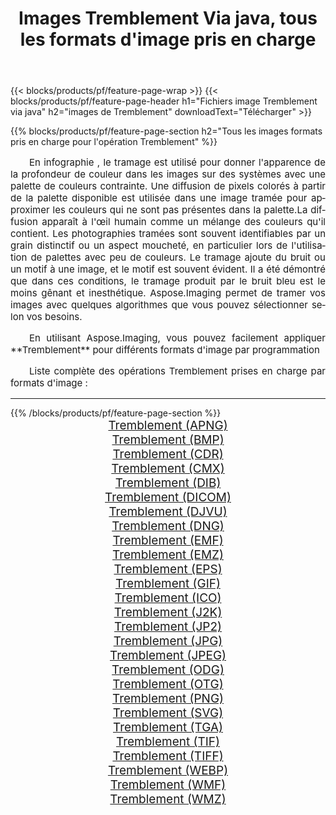 ﻿---
title: Images Tremblement Via java, tous les formats d'image pris en charge 
weight: 3920
url: /fr/java/dither/ 
lang: fr
langdirlevel: 2
locales: zh-hans,ja,it,ru,de,es,fr,nl,id,lt,pl,pt,vi,tr,ko,zh-hant,ar,hi,th,sv,cs,uk,he
description: En utilisant Aspose.Imaging, vous pouvez facilement Tremblement images Via java
---

{{< blocks/products/pf/feature-page-wrap >}}
{{< blocks/products/pf/feature-page-header h1="Fichiers image Tremblement via java" h2="images de Tremblement" downloadText="Télécharger" >}}


{{% blocks/products/pf/feature-page-section  h2="Tous les images formats pris en charge pour l'opération Tremblement" %}}
<p align="justify" style="text-indent:2em;font-size:15px;">
En infographie , le tramage est utilisé pour donner l'apparence de la profondeur de couleur dans les images sur des systèmes avec une palette de couleurs contrainte. Une diffusion de pixels colorés à partir de la palette disponible est utilisée dans une image tramée pour approximer les couleurs qui ne sont pas présentes dans la palette.La diffusion apparaît à l'œil humain comme un mélange des couleurs qu'il contient. Les photographies tramées sont souvent identifiables par un grain distinctif ou un aspect moucheté, en particulier lors de l'utilisation de palettes avec peu de couleurs. Le tramage ajoute du bruit ou un motif à une image, et le motif est souvent évident. Il a été démontré que dans ces conditions, le tramage produit par le bruit bleu est le moins gênant et inesthétique. Aspose.Imaging permet de tramer vos images avec quelques algorithmes que vous pouvez sélectionner selon vos besoins.
</p>
<p align="justify" style="text-indent:2em;font-size:15px;">
En utilisant Aspose.Imaging, vous pouvez facilement appliquer **Tremblement** pour différents formats d'image par programmation
</p>
<p align="justify" style="text-indent:2em;font-size:15px;">
Liste complète des opérations Tremblement prises en charge par formats d'image :
</p>
<hr/>
{{% /blocks/products/pf/feature-page-section %}}
<div class="container-fluid productfamilypage bg-gray">
    <div class="convertypes bg-gray agp-content section">
        <div class="container">
		<div class="row other-converters" style="gap: 10px;font-size: 19px;text-align:center;">
		    <div class='col-md-2 other-converter remove-lp remove-rp'><a href="/imaging/fr/java/dither/apng/" style="padding:15px;">Tremblement (APNG)</a></div><div class='col-md-2 other-converter remove-lp remove-rp'><a href="/imaging/fr/java/dither/bmp/" style="padding:15px;">Tremblement (BMP)</a></div><div class='col-md-2 other-converter remove-lp remove-rp'><a href="/imaging/fr/java/dither/cdr/" style="padding:15px;">Tremblement (CDR)</a></div><div class='col-md-2 other-converter remove-lp remove-rp'><a href="/imaging/fr/java/dither/cmx/" style="padding:15px;">Tremblement (CMX)</a></div><div class='col-md-2 other-converter remove-lp remove-rp'><a href="/imaging/fr/java/dither/dib/" style="padding:15px;">Tremblement (DIB)</a></div><div class='col-md-2 other-converter remove-lp remove-rp'><a href="/imaging/fr/java/dither/dicom/" style="padding:15px;">Tremblement (DICOM)</a></div><div class='col-md-2 other-converter remove-lp remove-rp'><a href="/imaging/fr/java/dither/djvu/" style="padding:15px;">Tremblement (DJVU)</a></div><div class='col-md-2 other-converter remove-lp remove-rp'><a href="/imaging/fr/java/dither/dng/" style="padding:15px;">Tremblement (DNG)</a></div><div class='col-md-2 other-converter remove-lp remove-rp'><a href="/imaging/fr/java/dither/emf/" style="padding:15px;">Tremblement (EMF)</a></div><div class='col-md-2 other-converter remove-lp remove-rp'><a href="/imaging/fr/java/dither/emz/" style="padding:15px;">Tremblement (EMZ)</a></div><div class='col-md-2 other-converter remove-lp remove-rp'><a href="/imaging/fr/java/dither/eps/" style="padding:15px;">Tremblement (EPS)</a></div><div class='col-md-2 other-converter remove-lp remove-rp'><a href="/imaging/fr/java/dither/gif/" style="padding:15px;">Tremblement (GIF)</a></div><div class='col-md-2 other-converter remove-lp remove-rp'><a href="/imaging/fr/java/dither/ico/" style="padding:15px;">Tremblement (ICO)</a></div><div class='col-md-2 other-converter remove-lp remove-rp'><a href="/imaging/fr/java/dither/j2k/" style="padding:15px;">Tremblement (J2K)</a></div><div class='col-md-2 other-converter remove-lp remove-rp'><a href="/imaging/fr/java/dither/jp2/" style="padding:15px;">Tremblement (JP2)</a></div><div class='col-md-2 other-converter remove-lp remove-rp'><a href="/imaging/fr/java/dither/jpg/" style="padding:15px;">Tremblement (JPG)</a></div><div class='col-md-2 other-converter remove-lp remove-rp'><a href="/imaging/fr/java/dither/jpeg/" style="padding:15px;">Tremblement (JPEG)</a></div><div class='col-md-2 other-converter remove-lp remove-rp'><a href="/imaging/fr/java/dither/odg/" style="padding:15px;">Tremblement (ODG)</a></div><div class='col-md-2 other-converter remove-lp remove-rp'><a href="/imaging/fr/java/dither/otg/" style="padding:15px;">Tremblement (OTG)</a></div><div class='col-md-2 other-converter remove-lp remove-rp'><a href="/imaging/fr/java/dither/png/" style="padding:15px;">Tremblement (PNG)</a></div><div class='col-md-2 other-converter remove-lp remove-rp'><a href="/imaging/fr/java/dither/svg/" style="padding:15px;">Tremblement (SVG)</a></div><div class='col-md-2 other-converter remove-lp remove-rp'><a href="/imaging/fr/java/dither/tga/" style="padding:15px;">Tremblement (TGA)</a></div><div class='col-md-2 other-converter remove-lp remove-rp'><a href="/imaging/fr/java/dither/tif/" style="padding:15px;">Tremblement (TIF)</a></div><div class='col-md-2 other-converter remove-lp remove-rp'><a href="/imaging/fr/java/dither/tiff/" style="padding:15px;">Tremblement (TIFF)</a></div><div class='col-md-2 other-converter remove-lp remove-rp'><a href="/imaging/fr/java/dither/webp/" style="padding:15px;">Tremblement (WEBP)</a></div><div class='col-md-2 other-converter remove-lp remove-rp'><a href="/imaging/fr/java/dither/wmf/" style="padding:15px;">Tremblement (WMF)</a></div><div class='col-md-2 other-converter remove-lp remove-rp'><a href="/imaging/fr/java/dither/wmz/" style="padding:15px;">Tremblement (WMZ)</a></div>
                </div>
        </div>
    </div>
</div>
<br/>
